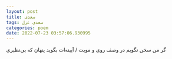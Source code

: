 ```yaml
---
layout: post
title: سعدی
tags: سعدی غزل
categories: poem
date: 2022-07-23 03:57:06.930995
---
```


گر من سخن نگویم در وصف روی و مویت / آیینه‌ات بگوید پنهان که بی‌نظیری